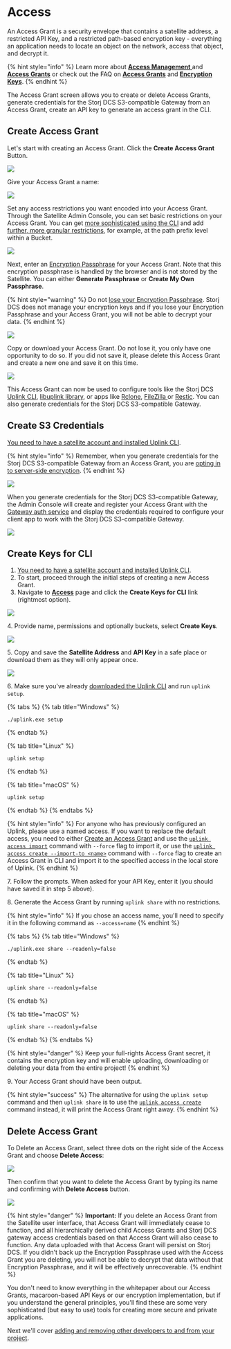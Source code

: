 # Access

An Access Grant is a security envelope that contains a satellite address, a restricted API Key, and a restricted path-based encryption key - everything an application needs to locate an object on the network, access that object, and decrypt it.

{% hint style="info" %}
Learn more about [**Access Management** ](../../concepts/access/)and [**Access Grants**](../../concepts/access/access-grants/) or check out the FAQ on [**Access Grants**](../../support/faqs.md#when-do-you-create-an-access-grant-in-satellite-ui-and-when-do-you-use-the-cli) and [**Encryption Keys**](../../support/faqs.md#how-are-encryption-keys-managed).
{% endhint %}

The Access Grant screen allows you to create or delete Access Grants, generate credentials for the Storj DCS S3-compatible Gateway from an Access Grant, create an API key to generate an access grant in the CLI.

## Create Access Grant

Let's start with creating an Access Grant. Click the **Create Access Grant** Button.

![](<../../.gitbook/assets/image (24).png>)

Give your Access Grant a name:

![](<../../.gitbook/assets/image (2).png>)

Set any access restrictions you want encoded into your Access Grant. Through the Satellite Admin Console, you can set basic restrictions on your Access Grant. You can get [more sophisticated using the CLI](../quickstart-uplink-cli/generate-access-grants-and-tokens/generate-a-token.md) and add [further, more granular restrictions](../../api-reference/uplink-cli/share-command.md), for example, at the path prefix level within a Bucket.

![](<../../.gitbook/assets/image (5) (1).png>)

Next, enter an [Encryption Passphrase](../../concepts/access/encryption-and-keys/) for your Access Grant. Note that this encryption passphrase is handled by the browser and is not stored by the Satellite. You can either **Generate Passphrase** or **Create My Own Passphrase**.

{% hint style="warning" %}
Do not [lose your Encryption Passphrase](../../support/faqs.md#how-do-i-recover-from-having-lost-my-encryption-key-associated-with-an-access-grant). Storj DCS does not manage your encryption keys and if you lose your Encryption Passphrase and your Access Grant, you will not be able to decrypt your data.
{% endhint %}

![](<../../.gitbook/assets/image (28).png>)

Copy or download your Access Grant. Do not lose it, you only have one opportunity to do so. If you did not save it, please delete this Access Grant and create a new one and save it on this time.

![](<../../.gitbook/assets/image (16).png>)

This Access Grant can now be used to configure tools like the Storj DCS [Uplink CLI](../quickstart-uplink-cli/uploading-your-first-object/set-up-uplink-cli.md), [libuplink library](https://github.com/storj/storj/wiki/Libuplink-Walkthrough), or apps like [Rclone](../../how-tos/sync-files-with-rclone/rclone-with-native-integration.md), [FileZilla ](../../how-tos/set-up-filezilla-for-decentralized-file-transfer.md)or [Restic](../../how-tos/backup-with-restic.md). You can also generate credentials for the Storj DCS S3-compatible Gateway.

## Create S3 Credentials

[You need to have a satellite account and installed Uplink CLI](../quickstart-uplink-cli/prerequisites.md).

{% hint style="info" %}
Remember, when you generate credentials for the Storj DCS S3-compatible Gateway from an Access Grant, you are [opting in to server-side encryption](../../concepts/encryption-key/design-decision-server-side-encryption.md).
{% endhint %}

![](<../../.gitbook/assets/image (17).png>)

When you generate credentials for the Storj DCS S3-compatible Gateway, the Admin Console will create and register your Access Grant with the [Gateway auth service](../../concepts/edge-services/auth-service.md) and display the credentials required to configure your client app to work with the Storj DCS S3-compatible Gateway.

![](<../../.gitbook/assets/image (41).png>)

## Create Keys for CLI

1. [You need to have a satellite account and installed Uplink CLI](../quickstart-uplink-cli/prerequisites.md).
2. To start, proceed through the initial steps of creating a new Access Grant.
3. Navigate to [**Access**](access-grants.md) page and click the **Create Keys for CLI** link (rightmost option).

![](<../../.gitbook/assets/image (24).png>)

4\. Provide name, permissions and optionally buckets, select **Create Keys**.

![](<../../.gitbook/assets/image (12) (2).png>)

5\. Copy and save the **Satellite Address** and **API Key** in a safe place or download them as they will only appear once.

![](<../../.gitbook/assets/image (21) (2).png>)

6\. Make sure you've already [downloaded the Uplink CLI](../../downloads/download-uplink-cli.md) and run `uplink setup`.

{% tabs %}
{% tab title="Windows" %}
```
./uplink.exe setup
```
{% endtab %}

{% tab title="Linux" %}
```
uplink setup
```
{% endtab %}

{% tab title="macOS" %}
```
uplink setup
```
{% endtab %}
{% endtabs %}

{% hint style="info" %}
For anyone who has previously configured an Uplink, please use a named access. If you want to replace the default access, you need to either [Create an Access Grant](../quickstart-uplink-cli/uploading-your-first-object/create-first-access-grant.md) and use the [`uplink access import`](../../api-reference/uplink-cli/access-command/access-import.md#import-access-grant-and-replace-the-existing-access) command with `--force` flag to import it, or use the [`uplink access create --import-to <name>`](../../api-reference/uplink-cli/access-command/access-create.md#create-an-access-grant-and-replace-the-existing-access) command with `--force` flag to create an Access Grant in CLI and import it to the specified access in the local store of Uplink.
{% endhint %}

7\. Follow the prompts. When asked for your API Key, enter it (you should have saved it in step 5 above).

8\. Generate the Access Grant by running `uplink share` with no restrictions.

{% hint style="info" %}
&#x20;If you chose an access name, you'll need to specify it in the following command as `--access=name`
{% endhint %}

{% tabs %}
{% tab title="Windows" %}
```
./uplink.exe share --readonly=false
```
{% endtab %}

{% tab title="Linux" %}
```
uplink share --readonly=false
```
{% endtab %}

{% tab title="macOS" %}
```
uplink share --readonly=false
```
{% endtab %}
{% endtabs %}

{% hint style="danger" %}
Keep your full-rights Access Grant secret, it contains the encryption key and will enable uploading, downloading or deleting your data from the entire project!
{% endhint %}

9\. Your Access Grant should have been output.&#x20;

{% hint style="success" %}
The alternative for using the `uplink setup` command and then `uplink share` is to use the [`uplink access create`](../../api-reference/uplink-cli/access-command/access-create.md) command instead, it will print the Access Grant right away.
{% endhint %}

## Delete Access Grant

To Delete an Access Grant, select three dots on the right side of the Access Grant and choose **Delete Access**:

![](<../../.gitbook/assets/image (7).png>)

Then confirm that you want to delete the Access Grant by typing its name and confirming with **Delete Access** button.

![](<../../.gitbook/assets/image (11).png>)

{% hint style="danger" %}
**Important:** If you delete an Access Grant from the Satellite user interface, that Access Grant will immediately cease to function, and all hierarchically derived child Access Grants and Storj DCS gateway access credentials based on that Access Grant will also cease to function. Any data uploaded with that Access Grant will persist on Storj DCS. If you didn't back up the Encryption Passphrase used with the Access Grant you are deleting, you will not be able to decrypt that data without that Encryption Passphrase, and it will be effectively unrecoverable.
{% endhint %}

You don't need to know everything in the whitepaper about our Access Grants, macaroon-based API Keys or our encryption implementation, but if you understand the general principles, you'll find these are some very sophisticated (but easy to use) tools for creating more secure and private applications.

Next we'll cover [adding and removing other developers to and from your project](users.md).
